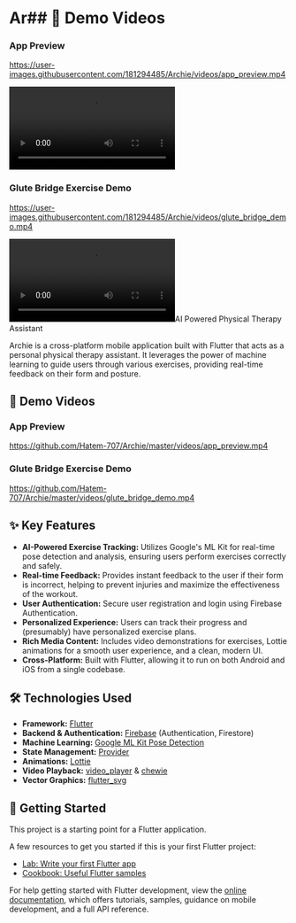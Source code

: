 # Ar## 🎥 Demo Videos

### App Preview
https://user-images.githubusercontent.com/181294485/Archie/videos/app_preview.mp4

<video src="https://user-images.githubusercontent.com/181294485/Archie/videos/app_preview.mp4" controls="controls" style="max-width: 730px;">
</video>

### Glute Bridge Exercise Demo
https://user-images.githubusercontent.com/181294485/Archie/videos/glute_bridge_demo.mp4

<video src="https://user-images.githubusercontent.com/181294485/Archie/videos/glute_bridge_demo.mp4" controls="controls" style="max-width: 730px;">
</video>AI Powered Physical Therapy Assistant

Archie is a cross-platform mobile application built with Flutter that acts as a personal physical therapy assistant. It leverages the power of machine learning to guide users through various exercises, providing real-time feedback on their form and posture.

## 🎥 Demo Videos

### App Preview
https://github.com/Hatem-707/Archie/master/videos/app_preview.mp4
### Glute Bridge Exercise Demo
https://github.com/Hatem-707/Archie/master/videos/glute_bridge_demo.mp4
## ✨ Key Features

*   **AI-Powered Exercise Tracking:** Utilizes Google's ML Kit for real-time pose detection and analysis, ensuring users perform exercises correctly and safely.
*   **Real-time Feedback:** Provides instant feedback to the user if their form is incorrect, helping to prevent injuries and maximize the effectiveness of the workout.
*   **User Authentication:** Secure user registration and login using Firebase Authentication.
*   **Personalized Experience:** Users can track their progress and (presumably) have personalized exercise plans.
*   **Rich Media Content:** Includes video demonstrations for exercises, Lottie animations for a smooth user experience, and a clean, modern UI.
*   **Cross-Platform:** Built with Flutter, allowing it to run on both Android and iOS from a single codebase.

## 🛠️ Technologies Used

*   **Framework:** [Flutter](https://flutter.dev/)
*   **Backend & Authentication:** [Firebase](https://firebase.google.com/) (Authentication, Firestore)
*   **Machine Learning:** [Google ML Kit Pose Detection](https://developers.google.com/ml-kit/vision/pose-detection)
*   **State Management:** [Provider](https://pub.dev/packages/provider)
*   **Animations:** [Lottie](https://pub.dev/packages/lottie)
*   **Video Playback:** [video_player](https://pub.dev/packages/video_player) & [chewie](https://pub.dev/packages/chewie)
*   **Vector Graphics:** [flutter_svg](https://pub.dev/packages/flutter_svg)


## 🚀 Getting Started

This project is a starting point for a Flutter application.

A few resources to get you started if this is your first Flutter project:

- [Lab: Write your first Flutter app](https://docs.flutter.dev/get-started/codelab)
- [Cookbook: Useful Flutter samples](https://docs.flutter.dev/cookbook)

For help getting started with Flutter development, view the
[online documentation](https://docs.flutter.dev/), which offers tutorials,
samples, guidance on mobile development, and a full API reference.
